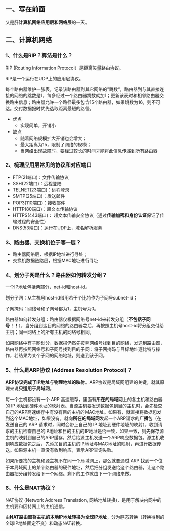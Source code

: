 ## 一、写在前面

又是肝**计算机网络应用层和网络层**的一天。



## 二、计算机网络

### 1、什么是RIP？算法是什么？

RIP (Routing Information Protocol）是距离矢量路由协议。

RIP是一个运行在UDP上的应用层协议。

每个路由器维护一张表，记录该路由器到其它网络的”跳数“，路由器到与其直接连接的网络的跳数是1，每多经过一个路由器跳数就加1；更新该表时和相邻路由器交换路由信息；路由器允许一个路径最多包含15个路由器，如果跳数为16，则不可达。交付数据报时优先选取距离最短的路径。

- 优点
  - 实现简单，开销小
- 缺点
  - 随着网络规模扩大开销也会增大；
  - 最大距离为15，限制了网络的规模；
  - 当网络出现故障时，要经过较长的时间才能将此信息传递到所有路由器

### 2、梳理应用层常见的协议和对应端口

- FTP(21端口)：文件传输协议
- SSH(22端口)：远程登陆
- TELNET(23端口)：远程登录
- SMTP(25端口)：发送邮件
- POP3(110端口)：接收邮件
- HTTP(80端口)：超文本传输协议
- HTTPS(443端口)： 超文本传输安全协议（通过**传输加密和身份认证**保证了传输过程的安全性）
- DNS(53端口)：运行在UDP上，域名解析服务

### 3、路由器、交换机位于哪一层？

- 路由器网络层，根据IP地址进行寻址；
- 交换机数据链路层，根据MAC地址进行寻址

### 4、划分子网是什么？路由器如何转发分组？

一个IP地址包括两部分，net-id和host-id。

划分子网：从主机号host-id借用若干个比特作为子网号subnet-id；

子网掩码：网络号和子网号都为1，主机号为0。



路由器如何转发分组：路由器仅根据网络号net-id来转发分组（**不包括子网号！！**），当分组到达目的网络的路由器之后，再按照主机号host-id将分组交付给主机；同一网络上的所有主机的网络号相同。

如果网络中有子网划分，数据报仍然先按照网络号找到目的网络，发送到路由器，路由器再按照网络号和子网号找到目的子网：将子网掩码与目标地址逐比特与操作，若结果为某个子网的网络地址，则送到该子网。

### 5、什么是ARP协议 (Address Resolution Protocol)？

**ARP协议完成了IP地址与物理地址的映射**。ARP协议是局域网组建的关键，就其原理来说**只适用于局域网**。

每一个主机都设有一个 ARP 高速缓存，里面有**所在的局域网**上的各主机和路由器的 IP 地址到硬件地址的映射表。当源主机要发送数据包到目的主机时，会先检查自己的ARP高速缓存中有没有目的主机的MAC地址。如果有，就直接将数据包发到这个MAC地址，如果没有，就向**所在的局域网**发起一个ARP请求的**广播**包（在发送自己的 ARP 请求时，同时会带上自己的 IP 地址到硬件地址的映射），收到请求的主机检查自己的IP地址和目的主机的IP地址是否一致，如果一致，则先保存源主机的映射到自己的ARP缓存，然后给源主机发送一个ARP响应数据包。源主机收到响应数据包之后，先添加目的主机的IP地址与MAC地址的映射，再进行数据传送。如果源主机一直没有收到响应，表示ARP查询失败。

如果所要找的主机和源主机不在同一个局域网上，那么就要通过 ARP 找到一个位于本局域网上的某个路由器的硬件地址，然后把分组发送给这个路由器，让这个路由器把分组转发给下一个网络。剩下的工作就由下一个网络来做。

### 6、什么是NAT协议？

NAT协议 (Network Address Translation, 网络地址转换)，是用于解决内网中的主机要和因特网上的主机通信。

由**NAT路由器将主机的本地IP地址转换为全球IP地址**，分为静态转换（转换得到的全球IP地址固定不变）和动态NAT转换。

